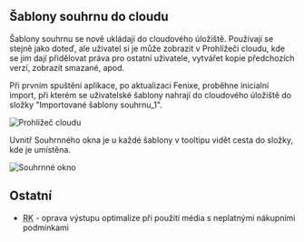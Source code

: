 ﻿---
categories: [fenix]
layout: fenix
---
## Šablony souhrnu do cloudu
Šablony souhrnu se nově ukládají do cloudového úložiště. Používají se stejně jako doteď, ale uživatel si je může zobrazit v Prohlížeči cloudu, kde se jim dají přidělovat práva pro ostatní uživatele, vytvářet kopie předchozích verzí, zobrazit smazané, apod.

Při prvním spuštění aplikace, po aktualizaci Fenixe, proběhne inicialní import, při kterém se uživatelské šablony nahrají do cloudového úložiště do složky "Importované šablony souhrnu_1".

![Prohlížeč cloudu]({{site.url}}/data/souhrndocloud1.png "Prohlížeč cloudu")

Uvnitř Souhrnného okna je u každé šablony v tooltipu vidět cesta do složky, kde je umístěna.

![Souhrnné okno]({{site.url}}/data/souhrndocloud3.png "Souhrnné okno")

## Ostatní
<ul>
	<li><abbr title="Reachové křivky">RK</abbr> - oprava výstupu optimalize při použití média s neplatnými nákupními podmínkami</li>
</ul>

